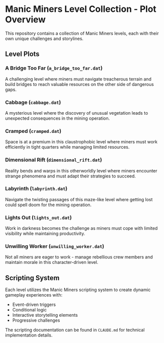 # Manic Miners Level Collection - Plot Overview

This repository contains a collection of Manic Miners levels, each with their own unique challenges and storylines.

## Level Plots

### A Bridge Too Far (`a_bridge_too_far.dat`)
A challenging level where miners must navigate treacherous terrain and build bridges to reach valuable resources on the other side of dangerous gaps.

### Cabbage (`cabbage.dat`) 
A mysterious level where the discovery of unusual vegetation leads to unexpected consequences in the mining operation.

### Cramped (`cramped.dat`)
Space is at a premium in this claustrophobic level where miners must work efficiently in tight quarters while managing limited resources.

### Dimensional Rift (`dimensional_rift.dat`)
Reality bends and warps in this otherworldly level where miners encounter strange phenomena and must adapt their strategies to succeed.

### Labyrinth (`labyrinth.dat`)
Navigate the twisting passages of this maze-like level where getting lost could spell doom for the mining operation.

### Lights Out (`lights_out.dat`)
Work in darkness becomes the challenge as miners must cope with limited visibility while maintaining productivity.

### Unwilling Worker (`unwilling_worker.dat`)
Not all miners are eager to work - manage rebellious crew members and maintain morale in this character-driven level.

## Scripting System

Each level utilizes the Manic Miners scripting system to create dynamic gameplay experiences with:
- Event-driven triggers
- Conditional logic
- Interactive storytelling elements
- Progressive challenges

The scripting documentation can be found in `CLAUDE.md` for technical implementation details.